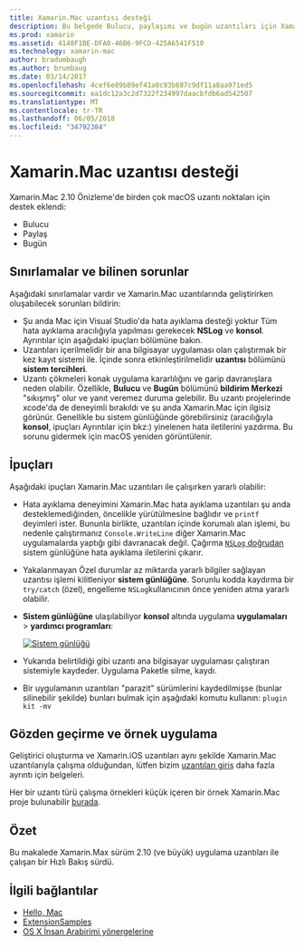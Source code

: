 ```yaml
---
title: Xamarin.Mac uzantısı desteği
description: Bu belgede Bulucu, paylaşımı ve bugün uzantıları için Xamarin.Mac'ın desteği açıklanmaktadır. Sınırlamalar ve bilinen sorunlar, gözden geçirme ve örnek uygulama bağlantılar inceler ve uzantıları ile çalışmak için ipuçları verilmektedir.
ms.prod: xamarin
ms.assetid: 4148F1BE-DFA0-46B6-9FCD-425A6541F510
ms.technology: xamarin-mac
author: bradumbaugh
ms.author: brumbaug
ms.date: 03/14/2017
ms.openlocfilehash: 4cef6e89b89ef41a0c93b687c9df11a8aa971ed5
ms.sourcegitcommit: ea1dc12a3c2d7322f234997daacbfdb6ad542507
ms.translationtype: MT
ms.contentlocale: tr-TR
ms.lasthandoff: 06/05/2018
ms.locfileid: "34792384"
---
```

# <a name="xamarinmac-extension-support"></a>Xamarin.Mac uzantısı desteği

Xamarin.Mac 2.10 Önizleme'de birden çok macOS uzantı noktaları için destek eklendi:

- Bulucu
- Paylaş
- Bugün

<a name="Limitations-and-Known-Issues" />

## <a name="limitations-and-known-issues"></a>Sınırlamalar ve bilinen sorunlar

Aşağıdaki sınırlamalar vardır ve Xamarin.Mac uzantılarında geliştirirken oluşabilecek sorunları bildirin:

* Şu anda Mac için Visual Studio'da hata ayıklama desteği yoktur Tüm hata ayıklama aracılığıyla yapılması gerekecek **NSLog** ve **konsol**. Ayrıntılar için aşağıdaki ipuçları bölümüne bakın.
* Uzantıları içerilmelidir bir ana bilgisayar uygulaması olan çalıştırmak bir kez kayıt sistemi ile. İçinde sonra etkinleştirilmelidir **uzantısı** bölümünü **sistem tercihleri**. 
* Uzantı çökmeleri konak uygulama kararlılığını ve garip davranışlara neden olabilir. Özellikle, **Bulucu** ve **Bugün** bölümünü **bildirim Merkezi** "sıkışmış" olur ve yanıt veremez duruma gelebilir. Bu uzantı projelerinde xcode'da de deneyimli bırakıldı ve şu anda Xamarin.Mac için ilgisiz görünür. Genellikle bu sistem günlüğünde görebilirsiniz (aracılığıyla **konsol**, ipuçları Ayrıntılar için bkz:) yinelenen hata iletilerini yazdırma. Bu sorunu gidermek için macOS yeniden görüntülenir.

<a name="Tips" />

## <a name="tips"></a>İpuçları

Aşağıdaki ipuçları Xamarin.Mac uzantıları ile çalışırken yararlı olabilir:

- Hata ayıklama deneyimini Xamarin.Mac hata ayıklama uzantıları şu anda desteklemediğinden, öncelikle yürütülmesine bağlıdır ve `printf` deyimleri ister. Bununla birlikte, uzantıları içinde korumalı alan işlemi, bu nedenle çalıştırmanız `Console.WriteLine` diğer Xamarin.Mac uygulamalarda yaptığı gibi davranacak değil. Çağırma [ `NSLog` doğrudan](https://gist.github.com/chamons/e2e409013a449cfbe1f2fbe5547f6554) sistem günlüğüne hata ayıklama iletilerini çıkarır.
- Yakalanmayan Özel durumlar az miktarda yararlı bilgiler sağlayan uzantısı işlemi kilitleniyor **sistem günlüğüne**. Sorunlu kodda kaydırma bir `try/catch` (özel), engelleme `NSLog`kullanıcının önce yeniden atma yararlı olabilir.
- **Sistem günlüğüne** ulaşılabiliyor **konsol** altında uygulama **uygulamaları** > **yardımcı programları**:

    [![](extensions-images/extension02.png "Sistem günlüğü")](extensions-images/extension02.png#lightbox)
- Yukarıda belirtildiği gibi uzantı ana bilgisayar uygulaması çalıştıran sistemiyle kaydeder. Uygulama Paketle silme, kaydı. 
- Bir uygulamanın uzantıları "parazit" sürümlerini kaydedilmişse (bunlar silinebilir şekilde) bunları bulmak için aşağıdaki komutu kullanın: `plugin kit -mv`


<a name="Walkthrough-and-Sample-App" />

## <a name="walkthrough-and-sample-app"></a>Gözden geçirme ve örnek uygulama

Geliştirici oluşturma ve Xamarin.iOS uzantıları aynı şekilde Xamarin.Mac uzantılarıyla çalışma olduğundan, lütfen bizim [uzantıları giriş](~/ios/platform/extensions.md) daha fazla ayrıntı için belgeleri.

Her bir uzantı türü çalışma örnekleri küçük içeren bir örnek Xamarin.Mac proje bulunabilir [burada](https://developer.xamarin.com/samples/mac/ExtensionSamples/).

<a name="Summary" />

## <a name="summary"></a>Özet

Bu makalede Xamarin.Max sürüm 2.10 (ve büyük) uygulama uzantıları ile çalışan bir Hızlı Bakış sürdü.

## <a name="related-links"></a>İlgili bağlantılar

- [Hello, Mac](~/mac/get-started/hello-mac.md)
- [ExtensionSamples](https://developer.xamarin.com/samples/mac/ExtensionSamples/)
- [OS X İnsan Arabirimi yönergelerine](https://developer.apple.com/library/mac/documentation/UserExperience/Conceptual/OSXHIGuidelines/)
